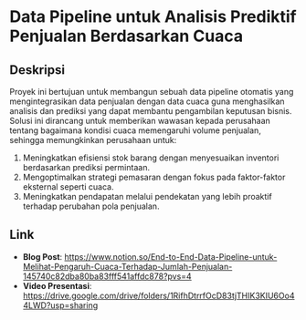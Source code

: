 # Data Pipeline untuk Analisis Prediktif Penjualan Berdasarkan Cuaca

## Deskripsi
Proyek ini bertujuan untuk membangun sebuah data pipeline otomatis yang mengintegrasikan data penjualan dengan data cuaca guna menghasilkan analisis dan prediksi yang dapat membantu pengambilan keputusan bisnis. Solusi ini dirancang untuk memberikan wawasan kepada perusahaan tentang bagaimana kondisi cuaca memengaruhi volume penjualan, sehingga memungkinkan perusahaan untuk:

1. Meningkatkan efisiensi stok barang dengan menyesuaikan inventori berdasarkan prediksi permintaan.
2. Mengoptimalkan strategi pemasaran dengan fokus pada faktor-faktor eksternal seperti cuaca.
3. Meningkatkan pendapatan melalui pendekatan yang lebih proaktif terhadap perubahan pola penjualan.

## Link 
- **Blog Post**: https://www.notion.so/End-to-End-Data-Pipeline-untuk-Melihat-Pengaruh-Cuaca-Terhadap-Jumlah-Penjualan-145740c82dba80ba83fff541affdc878?pvs=4
- **Video Presentasi**: https://drive.google.com/drive/folders/1RifhDtrrfOcD83tjTHIK3KIU6Oo44LWD?usp=sharing
